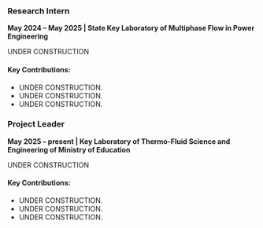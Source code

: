 ### **Research Intern**  
**May 2024 – May 2025 | State Key Laboratory of Multiphase Flow in Power Engineering**  

UNDER CONSTRUCTION

#### Key Contributions:  
- UNDER CONSTRUCTION.  
- UNDER CONSTRUCTION.  
- UNDER CONSTRUCTION.  

### **Project Leader**  
**May 2025 – present | Key Laboratory of Thermo-Fluid Science and Engineering of Ministry of Education**  

UNDER CONSTRUCTION

#### Key Contributions:  
- UNDER CONSTRUCTION.  
- UNDER CONSTRUCTION.  
- UNDER CONSTRUCTION.  

